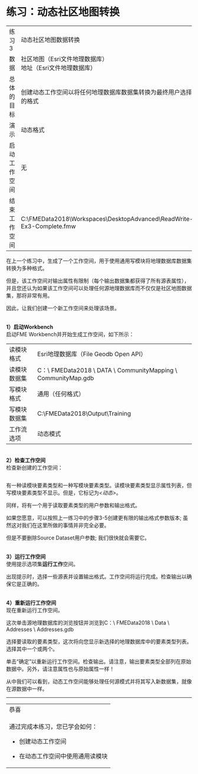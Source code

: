 # 练习：动态社区地图转换

<table>
<tbody><tr>
<td>
<i></i><font style="vertical-align: inherit;"><font style="vertical-align: inherit;">
练习3
</font></font></td>
<td><font style="vertical-align: inherit;"><font style="vertical-align: inherit;">
动态社区地图数据转换
</font></font></td>
</tr>
<tr>
<td><font style="vertical-align: inherit;"><font style="vertical-align: inherit;">数据</font></font></td>
<td><font style="vertical-align: inherit;"><font style="vertical-align: inherit;">社区地图（Esri文件地理数据库）</font></font><br><font style="vertical-align: inherit;"><font style="vertical-align: inherit;">地址（Esri文件地理数据库）</font></font></td>
</tr>
<tr>
<td><font style="vertical-align: inherit;"><font style="vertical-align: inherit;">总体的目标</font></font></td>
<td><font style="vertical-align: inherit;"><font style="vertical-align: inherit;">创建动态工作空间以将任何地理数据库数据集转换为最终用户选择的格式</font></font></td>
</tr>
<tr>
<td><font style="vertical-align: inherit;"><font style="vertical-align: inherit;">演示</font></font></td>
<td><font style="vertical-align: inherit;"><font style="vertical-align: inherit;">动态格式</font></font></td>
</tr>
<tr>
<td><font style="vertical-align: inherit;"><font style="vertical-align: inherit;">启动工作空间</font></font></td>
<td><font style="vertical-align: inherit;"><font style="vertical-align: inherit;">无</font></font></td>
</tr>
<tr>
<td><font style="vertical-align: inherit;"><font style="vertical-align: inherit;">结束工作空间</font></font></td>
<td><font style="vertical-align: inherit;"><font style="vertical-align: inherit;">C:\FMEData2018\Workspaces\DesktopAdvanced\ReadWrite-Ex3-Complete.fmw</font></font></td>
</tr>
</tbody></table>
<p><font style="vertical-align: inherit;"><font style="vertical-align: inherit;">在上一个练习中，生成了一个工作空间，用于使用通用写模块将地理数据库数据集转换为多种格式。</font></font></p>
<p><font style="vertical-align: inherit;"><font style="vertical-align: inherit;">但是，该工作空间对输出属性有限制（每个输出数据集都获得了所有源表属性），并且您还认为如果该工作空间可以处理任何源地理数据库而不仅仅是社区地图数据集，那将非常有用。</font></font></p>
<p><font style="vertical-align: inherit;"><font style="vertical-align: inherit;">因此，让我们创建一个新工作空间来处理该场景。</font></font></p>
<p><br><strong><font style="vertical-align: inherit;"><font style="vertical-align: inherit;">1）启动Workbench</font></font></strong>
<br><font style="vertical-align: inherit;"><font style="vertical-align: inherit;">启动FME Workbench并开始生成工作空间，如下所示：</font></font></p>
<table>
<tbody><tr>
<td><font style="vertical-align: inherit;"><font style="vertical-align: inherit;">读模块格式</font></font></td>
<td><font style="vertical-align: inherit;"><font style="vertical-align: inherit;">Esri地理数据库（File Geodb Open API）</font></font></td>
</tr>
<tr>
<td><font style="vertical-align: inherit;"><font style="vertical-align: inherit;">读模块数据集</font></font></td>
<td><font style="vertical-align: inherit;"><font style="vertical-align: inherit;">C：\ FMEData2018 \ DATA \ CommunityMapping \ CommunityMap.gdb</font></font></td>
</tr>
<tr>
<td><font style="vertical-align: inherit;"><font style="vertical-align: inherit;">写模块格式</font></font></td>
<td><font style="vertical-align: inherit;"><font style="vertical-align: inherit;">通用（任何格式）</font></font></td>
</tr>
<tr>
<td><font style="vertical-align: inherit;"><font style="vertical-align: inherit;">写模块数据集</font></font></td>
<td><font style="vertical-align: inherit;"><font style="vertical-align: inherit;">C:\FMEData2018\Output\Training</font></font></td>
</tr>
<tr>
<td><font style="vertical-align: inherit;"><font style="vertical-align: inherit;">工作流选项</font></font></td>
<td><font style="vertical-align: inherit;"><font style="vertical-align: inherit;">动态模式</font></font></td>
</tr>
</tbody></table>
<p><br><strong><font style="vertical-align: inherit;"><font style="vertical-align: inherit;">2）检查工作空间</font></font></strong>
<br><font style="vertical-align: inherit;"><font style="vertical-align: inherit;">检查新创建的工作空间：</font></font></p>
<p><a target="_blank" href="https://github.com/safesoftware/FMETraining/blob/Desktop-Advanced-2018/DesktopAdvanced3AdvancedR%2BW/Images/Img3.218.Ex3.InitialWorkspace.png"><img src="../DesktopAdvanced3AdvancedR+W/Images/Img3.218.Ex3.InitialWorkspace.png" alt="" style="max-width:100%;"></a></p>
<p><font style="vertical-align: inherit;"><font style="vertical-align: inherit;">有一种读模块要素类型和一种写模块要素类型。</font><font style="vertical-align: inherit;">读模块要素类型显示属性列表，但写模块要素类型不显示。</font><font style="vertical-align: inherit;">但是，它标记为</font></font><em><font style="vertical-align: inherit;"><font style="vertical-align: inherit;">&lt;动态&gt;</font></font></em><font style="vertical-align: inherit;"><font style="vertical-align: inherit;">。</font></font></p>
<p><font style="vertical-align: inherit;"><font style="vertical-align: inherit;">同样，将有一个用于读取要素类型的用户参数和输出格式。</font></font></p>
<p><font style="vertical-align: inherit;"><font style="vertical-align: inherit;">如果您愿意，可以按照上一练习中的步骤3-5创建更有限的输出格式参数版本; </font><font style="vertical-align: inherit;">虽然这对我们在这里所做的事情并非完全必要。</font></font></p>
<p><font style="vertical-align: inherit;"><font style="vertical-align: inherit;">但是不要删除Source Dataset用户参数; </font><font style="vertical-align: inherit;">我们很快就会需要它。</font></font></p>
<p><br><strong><font style="vertical-align: inherit;"><font style="vertical-align: inherit;">3）运行工作空间</font></font></strong>
<br><font style="vertical-align: inherit;"><font style="vertical-align: inherit;">使用提示选项集</font><strong><font style="vertical-align: inherit;">运行工作</font></strong><font style="vertical-align: inherit;">空间。</font></font></p>
<p><font style="vertical-align: inherit;"><font style="vertical-align: inherit;">出现提示时，选择一些源表并设置输出格式。</font><font style="vertical-align: inherit;">工作空间将运行完成。</font><font style="vertical-align: inherit;">检查输出以确保它是正确的。</font></font></p>
<p><br><strong><font style="vertical-align: inherit;"><font style="vertical-align: inherit;">4）重新运行工作空间</font></font></strong>
<br><font style="vertical-align: inherit;"><font style="vertical-align: inherit;">现在重新运行工作空间。</font></font></p>
<p><font style="vertical-align: inherit;"><font style="vertical-align: inherit;">这次单击源地理数据库的浏览按钮并浏览到C：\ FMEData2018 \ Data \ Addresses \ Addresses.gdb</font></font></p>
<p><font style="vertical-align: inherit;"><font style="vertical-align: inherit;">选择要读取的要素类型，这次将向您显示新选择的地理数据库中的要素类型列表。</font><font style="vertical-align: inherit;">选择其中一个或两个。</font></font></p>
<p><font style="vertical-align: inherit;"><font style="vertical-align: inherit;">单击“确定”以重新运行工作空间。</font><font style="vertical-align: inherit;">检查输出。</font><font style="vertical-align: inherit;">请注意，输出要素类型全部列在原始数据中。</font><font style="vertical-align: inherit;">另外，请注意属性也与原始属性一样！</font></font></p>
<p><font style="vertical-align: inherit;"><font style="vertical-align: inherit;">从中我们可以看到，动态工作空间能够处理任何源模式并将其写入新数据集，就像在源数据中一样。</font></font></p>
<hr>
 
<table>
<tbody><tr>
<td>
<i></i><font style="vertical-align: inherit;"><font style="vertical-align: inherit;">
恭喜
</font></font></td>
</tr>
<tr>
<td><font style="vertical-align: inherit;"><font style="vertical-align: inherit;">

通过完成本练习，您已学会如何：
</font></font><ul><li><font style="vertical-align: inherit;"><font style="vertical-align: inherit;">创建动态工作空间</font></font></li>
<li><font style="vertical-align: inherit;"><font style="vertical-align: inherit;">在动态工作空间中使用通用读模块</font></font></li></ul>

</td>
</tr>
</tbody></table>
